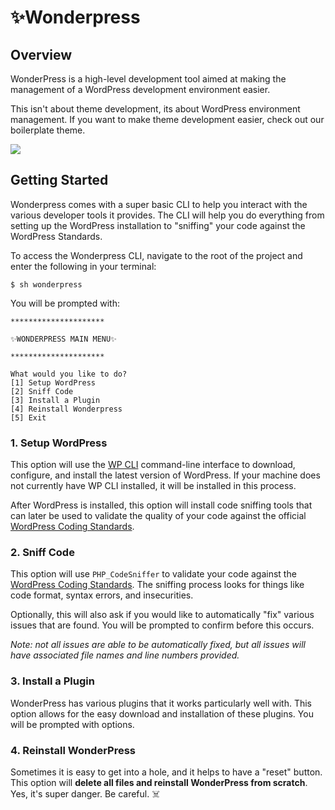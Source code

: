 # ✨Wonderpress

## Overview
WonderPress is a high-level development tool aimed at making the management of a WordPress development environment easier.

This isn't about theme development, its about WordPress environment management. If you want to make theme development easier, check out our boilerplate theme.

![](https://media.giphy.com/media/tVBPgQv3AO3AI/giphy.gif)


## Getting Started
Wonderpress comes with a super basic CLI to help you interact with the various developer tools it provides. The CLI will help you do everything from setting up the WordPress installation to "sniffing" your code against the WordPress Standards.

To access the Wonderpress CLI, navigate to the root of the project and enter the following in your terminal:

```
$ sh wonderpress
```
You will be prompted with:

```
*********************

✨WONDERPRESS MAIN MENU✨

*********************

What would you like to do?
[1] Setup WordPress
[2] Sniff Code
[3] Install a Plugin
[4] Reinstall Wonderpress
[5] Exit
```

### 1. Setup WordPress
This option will use the [WP CLI](https://wp-cli.org/) command-line interface to download, configure, and install the latest version of WordPress. If your machine does not currently have WP CLI installed, it will be installed in this process.

After WordPress is installed, this option will install code sniffing tools that can later be used to validate the quality of your code against the official [WordPress Coding Standards](https://github.com/WordPress/WordPress-Coding-Standards).

### 2. Sniff Code
This option will use `PHP_CodeSniffer` to validate your code against the [WordPress Coding Standards](https://github.com/WordPress/WordPress-Coding-Standards). The sniffing process looks for things like code format, syntax errors, and insecurities.

Optionally, this will also ask if you would like to automatically "fix" various issues that are found. You will be prompted to confirm before this occurs.

*Note: not all issues are able to be automatically fixed, but all issues will have associated file names and line numbers provided.*

### 3. Install a Plugin
WonderPress has various plugins that it works particularly well with. This option allows for the easy download and installation of these plugins. You will be prompted with options.

### 4. Reinstall WonderPress
Sometimes it is easy to get into a hole, and it helps to have a "reset" button. This option will **delete all files and reinstall WonderPress from scratch**. Yes, it's super danger. Be careful. ☠️